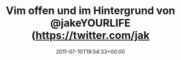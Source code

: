 ---
retweeted: false
source: <a href="http://itunes.apple.com/us/app/twitter/id409789998?mt=12" rel="nofollow">Twitter
  for Mac</a>
entities:
  hashtags: []
  symbols: []
  user_mentions: []
  urls:
  - url: http://t.co/9pTxj7B
    expanded_url: http://twitpic.com/5o931a
    display_url: twitpic.com/5o931a
    indices:
    - '73'
    - '92'
display_text_range:
- '0'
- '92'
favorite_count: '0'
id_str: '90146911457251328'
truncated: false
retweet_count: '0'
id: '90146911457251328'
possibly_sensitive: false
created_at: Sun Jul 10 19:54:33 +0000 2011
favorited: false
full_text: Vim offen und im Hintergrund von [@jakeYOURLIFE](https://twitter.com/jakeYOURLIFE)
  angetrieben werden. Fein.
lang: de
quote_url: http://twitpic.com/5o931a
tags:
- pesos/twitter
date: '2011-07-10T19:54:33+00:00'
src: https://twitter.com/bascht/status/90146911457251328
original_url: https://twitter.com/bascht/status/90146911457251328
type: twitter_tweet
text: Vim offen und im Hintergrund von [@jakeYOURLIFE](https://twitter.com/jakeYOURLIFE)
  angetrieben werden. Fein.
title: Vim offen und im Hintergrund von @jakeYOURLIFE (https://twitter.com/jak

---
